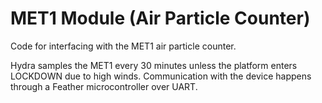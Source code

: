 # MET1 Module (Air Particle Counter)

Code for interfacing with the MET1 air particle counter.

Hydra samples the MET1 every 30 minutes unless the platform enters LOCKDOWN due to high winds. Communication with the device happens through a Feather microcontroller over UART.
